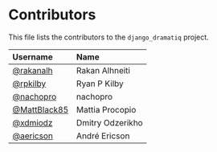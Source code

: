 # Contributors

This file lists the contributors to the `django_dramatiq` project.

| Username | Name |
| :------- | :--- |
| [@rakanalh](https://github.com/rakanalh) | Rakan Alhneiti |
| [@rpkilby](https://github.com/rpkilby) | Ryan P Kilby |
| [@nachopro](https://github.com/nachopro) | nachopro |
| [@MattBlack85](https://github.com/MattBlack85) | Mattia Procopio |
| [@xdmiodz](https://github.com/xdmiodz) | Dmitry Odzerikho |
| [@aericson](https://github.com/aericson) | André Ericson |
